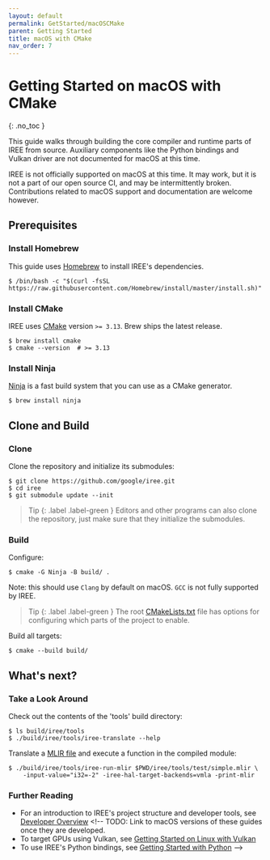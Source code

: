 ```yaml
---
layout: default
permalink: GetStarted/macOSCMake
parent: Getting Started
title: macOS with CMake
nav_order: 7
---
```


# Getting Started on macOS with CMake
{: .no_toc }

<!--
Notes to those updating this guide:

    * This document should be __simple__ and cover essential items only.
      Notes for optional components should go in separate files.

    * This document parallels getting_started_linux_cmake.md and
      getting_started_windows_cmake.md
      Please keep them in sync.
-->

This guide walks through building the core compiler and runtime parts of IREE
from source. Auxiliary components like the Python bindings and Vulkan driver are
not documented for macOS at this time.

IREE is not officially supported on macOS at this time. It may work, but it is
not a part of our open source CI, and may be intermittently broken.
Contributions related to macOS support and documentation are welcome however.

## Prerequisites

### Install Homebrew

This guide uses [Homebrew](https://brew.sh/) to install IREE's dependencies.

```shell
$ /bin/bash -c "$(curl -fsSL https://raw.githubusercontent.com/Homebrew/install/master/install.sh)"
```

### Install CMake

IREE uses [CMake](https://cmake.org/) version `>= 3.13`. Brew ships the latest
release.

```shell
$ brew install cmake
$ cmake --version  # >= 3.13
```

### Install Ninja

[Ninja](https://ninja-build.org/) is a fast build system that you can use as a
CMake generator.

```shell
$ brew install ninja
```

## Clone and Build

### Clone

Clone the repository and initialize its submodules:

```shell
$ git clone https://github.com/google/iree.git
$ cd iree
$ git submodule update --init
```

> Tip
> {: .label .label-green }
> Editors and other programs can also clone the
> repository, just make sure that they initialize the submodules.

### Build

Configure:

```shell
$ cmake -G Ninja -B build/ .
```

Note: this should use `Clang` by default on macOS. `GCC` is not fully supported
by IREE.

> Tip
> {: .label .label-green }
> The root
> [CMakeLists.txt](https://github.com/google/iree/blob/master/CMakeLists.txt)
> file has options for configuring which parts of the project to enable.

Build all targets:

```shell
$ cmake --build build/
```

## What's next?

### Take a Look Around

Check out the contents of the 'tools' build directory:

```shell
$ ls build/iree/tools
$ ./build/iree/tools/iree-translate --help
```

Translate a
[MLIR file](https://github.com/google/iree/blob/master/iree/tools/test/simple.mlir)
and execute a function in the compiled module:

```shell
$ ./build/iree/tools/iree-run-mlir $PWD/iree/tools/test/simple.mlir \
    -input-value="i32=-2" -iree-hal-target-backends=vmla -print-mlir
```

### Further Reading

*   For an introduction to IREE's project structure and developer tools, see
    [Developer Overview](../developer_overview.md) <!-- TODO: Link to macOS
    versions of these guides once they are developed.
*   To target GPUs using Vulkan, see
    [Getting Started on Linux with Vulkan](getting_started_linux_vulkan.md)
*   To use IREE's Python bindings, see
    [Getting Started with Python](getting_started_python.md) -->